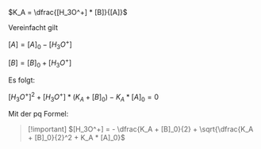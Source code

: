 $K_A = \dfrac{[H_3O^+] * [B]}{[A]}$
                                                    
Vereinfacht gilt                                                  
                                                    
$[A] = [A]_0 - [H_3O^+]$                                                  
                                                    
$[B] = [B]_0 + [H_3O^+]$                                                  
                                                  
Es folgt:                                                  
                                                  
  $[H_3O^+]^2 + [H_3O^+] * (K_A+[B]_0) - K_A * [A]_0 = 0$                                                  
                                                    
Mit der pq Formel:                                                  
                                                  
> [!important] $[H_3O^+] = - \dfrac{K_A + [B]_0}{2} + \sqrt{\dfrac{K_A + [B]_0}{2}^2 + K_A * [A]_0}$                                                  
